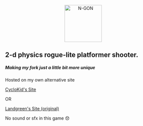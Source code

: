 <p align="center">
  <a href="http://www.ngon.cf/" target="blank"><img src="https://i.imgur.com/xM2gDVX.png" width="120" alt="N-GON" /></a>
</p>

## 2-d physics rogue-lite platformer shooter.

##### Making my fork just a little bit more unique

Hosted on my own alternative site

[CycloKid's Site](https://cyclokid.github.io/n-gon-personal/)

OR

[Landgreen's Site (original)](https://landgreen.github.io/sidescroller/)

No  sound or sfx in this game 😞
